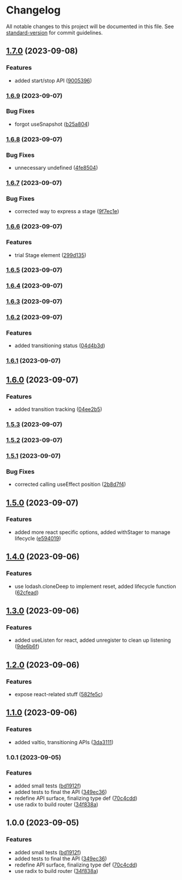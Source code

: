 # Changelog

All notable changes to this project will be documented in this file. See [standard-version](https://github.com/conventional-changelog/standard-version) for commit guidelines.

## [1.7.0](https://github.com/silenteer/use-stage/compare/use-stager1.6.9...use-stager1.7.0) (2023-09-08)


### Features

* added start/stop API ([9005396](https://github.com/silenteer/use-stage/commit/9005396da35c3bc78625f1660e939bd95692874c))

### [1.6.9](https://github.com/silenteer/use-stage/compare/use-stager1.6.8...use-stager1.6.9) (2023-09-07)


### Bug Fixes

* forgot useSnapshot ([b25a804](https://github.com/silenteer/use-stage/commit/b25a8040ec3aa99fbbdfca91f104f8fa7b102c1a))

### [1.6.8](https://github.com/silenteer/use-stage/compare/use-stager1.6.7...use-stager1.6.8) (2023-09-07)


### Bug Fixes

* unnecessary undefined ([4fe8504](https://github.com/silenteer/use-stage/commit/4fe85045c232e3eb24b7eb620ab508b2592e19cd))

### [1.6.7](https://github.com/silenteer/use-stage/compare/use-stager1.6.6...use-stager1.6.7) (2023-09-07)


### Bug Fixes

* corrected way to express a stage ([9f7ec1e](https://github.com/silenteer/use-stage/commit/9f7ec1e507b2d22b223896cdf17177aa3c13aa67))

### [1.6.6](https://github.com/silenteer/use-stage/compare/use-stager1.6.5...use-stager1.6.6) (2023-09-07)


### Features

* trial Stage element ([299d135](https://github.com/silenteer/use-stage/commit/299d135e86e5344390d8ccbcc1acbc39eb893a44))

### [1.6.5](https://github.com/silenteer/use-stage/compare/use-stager1.6.4...use-stager1.6.5) (2023-09-07)

### [1.6.4](https://github.com/silenteer/use-stage/compare/use-stager1.6.3...use-stager1.6.4) (2023-09-07)

### [1.6.3](https://github.com/silenteer/use-stage/compare/use-stager1.6.2...use-stager1.6.3) (2023-09-07)

### [1.6.2](https://github.com/silenteer/use-stage/compare/use-stager1.6.1...use-stager1.6.2) (2023-09-07)


### Features

* added transitioning status ([04d4b3d](https://github.com/silenteer/use-stage/commit/04d4b3d61f15754bd7604092d2e502fdbe9279dc))

### [1.6.1](https://github.com/silenteer/use-stage/compare/use-stager1.6.0...use-stager1.6.1) (2023-09-07)

## [1.6.0](https://github.com/silenteer/use-stage/compare/use-stager1.5.3...use-stager1.6.0) (2023-09-07)


### Features

* added transition tracking ([04ee2b5](https://github.com/silenteer/use-stage/commit/04ee2b54ec4ee591196bc0e19e2e56cb04aa3b3e))

### [1.5.3](https://github.com/silenteer/use-stage/compare/use-stager1.5.2...use-stager1.5.3) (2023-09-07)

### [1.5.2](https://github.com/silenteer/use-stage/compare/use-stager1.5.1...use-stager1.5.2) (2023-09-07)

### [1.5.1](https://github.com/silenteer/use-stage/compare/use-stager1.5.0...use-stager1.5.1) (2023-09-07)


### Bug Fixes

* corrected calling useEffect position ([2b8d7f4](https://github.com/silenteer/use-stage/commit/2b8d7f4a2098c12255dfe5d2772c357f85886d68))

## [1.5.0](https://github.com/silenteer/use-stage/compare/use-stager1.4.0...use-stager1.5.0) (2023-09-07)


### Features

* added more react specific options, added withStager to manage lifecycle ([e594019](https://github.com/silenteer/use-stage/commit/e5940195205823e9810555ef2e1395821a3b3719))

## [1.4.0](https://github.com/silenteer/use-stage/compare/use-stager1.3.0...use-stager1.4.0) (2023-09-06)


### Features

* use lodash.cloneDeep to implement reset, added lifecycle function ([62cfead](https://github.com/silenteer/use-stage/commit/62cfead70bede196d8d99f0314061378feca7d7e))

## [1.3.0](https://github.com/silenteer/use-stage/compare/use-stager1.2.0...use-stager1.3.0) (2023-09-06)


### Features

* added useListen for react, added unregister to clean up listening ([9de6b6f](https://github.com/silenteer/use-stage/commit/9de6b6f63cab5e18a6225b7ce586910f86ea7bae))

## [1.2.0](https://github.com/silenteer/use-stage/compare/use-stager1.1.0...use-stager1.2.0) (2023-09-06)


### Features

* expose react-related stuff ([582fe5c](https://github.com/silenteer/use-stage/commit/582fe5c0c5d0e0545ad5e617963ea0e4c7cb6a3e))

## [1.1.0](https://github.com/silenteer/use-stage/compare/use-stager1.0.1...use-stager1.1.0) (2023-09-06)


### Features

* added valtio, transitioning APIs ([3da3111](https://github.com/silenteer/use-stage/commit/3da311175bbc5007a9a4f2c8a7437d5796838a1d))

### 1.0.1 (2023-09-05)


### Features

* added small tests ([bd1912f](https://github.com/silenteer/use-stage/commit/bd1912f3a2cc7d185339e787847996bbb3591176))
* added tests to final the API ([349ec36](https://github.com/silenteer/use-stage/commit/349ec36fb1a304d13288de1231469c1c4b0f8a4f))
* redefine API surface, finalizing type def ([70c4cdd](https://github.com/silenteer/use-stage/commit/70c4cdd74119864f59a68993cc35612752088a53))
* use radix to build router ([34f838a](https://github.com/silenteer/use-stage/commit/34f838aa29ec52e33d7aa076cd9eb278905906c7))

## 1.0.0 (2023-09-05)


### Features

* added small tests ([bd1912f](https://github.com/silenteer/use-stage/commit/bd1912f3a2cc7d185339e787847996bbb3591176))
* added tests to final the API ([349ec36](https://github.com/silenteer/use-stage/commit/349ec36fb1a304d13288de1231469c1c4b0f8a4f))
* redefine API surface, finalizing type def ([70c4cdd](https://github.com/silenteer/use-stage/commit/70c4cdd74119864f59a68993cc35612752088a53))
* use radix to build router ([34f838a](https://github.com/silenteer/use-stage/commit/34f838aa29ec52e33d7aa076cd9eb278905906c7))
